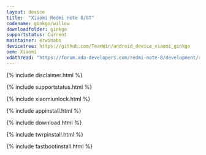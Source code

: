 ```yaml
---
layout: device
title:  "Xiaomi Redmi note 8/8T"
codename: ginkgo/willow
downloadfolder: ginkgo
supportstatus: Current
maintainer: erwinabs
devicetree: https://github.com/TeamWin/android_device_xiaomi_ginkgo
oem: Xiaomi
xdathread: "https://forum.xda-developers.com/redmi-note-8/development/recovery-unofficial-twrp-xiaomi-redmi-t3997267"
---
```


{% include disclaimer.html %}

{% include supportstatus.html %}

{% include xiaomiunlock.html %}

{% include appinstall.html %}

{% include download.html %}

{% include twrpinstall.html %}

{% include fastbootinstall.html %}
